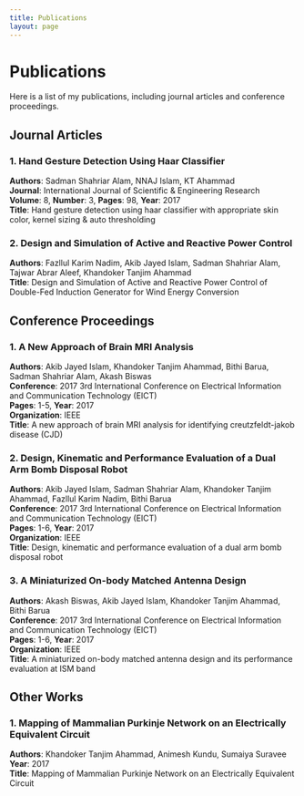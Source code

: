 ```yaml
---
title: Publications
layout: page
---
```


# Publications

Here is a list of my publications, including journal articles and conference proceedings.

## Journal Articles

### 1. Hand Gesture Detection Using Haar Classifier
**Authors**: Sadman Shahriar Alam, NNAJ Islam, KT Ahammad  
**Journal**: International Journal of Scientific & Engineering Research  
**Volume**: 8, **Number**: 3, **Pages**: 98, **Year**: 2017  
**Title**: Hand gesture detection using haar classifier with appropriate skin color, kernel sizing & auto thresholding  

### 2. Design and Simulation of Active and Reactive Power Control
**Authors**: Fazllul Karim Nadim, Akib Jayed Islam, Sadman Shahriar Alam, Tajwar Abrar Aleef, Khandoker Tanjim Ahammad  
**Title**: Design and Simulation of Active and Reactive Power Control of Double-Fed Induction Generator for Wind Energy Conversion  

## Conference Proceedings

### 1. A New Approach of Brain MRI Analysis
**Authors**: Akib Jayed Islam, Khandoker Tanjim Ahammad, Bithi Barua, Sadman Shahriar Alam, Akash Biswas  
**Conference**: 2017 3rd International Conference on Electrical Information and Communication Technology (EICT)  
**Pages**: 1-5, **Year**: 2017  
**Organization**: IEEE  
**Title**: A new approach of brain MRI analysis for identifying creutzfeldt-jakob disease (CJD)  

### 2. Design, Kinematic and Performance Evaluation of a Dual Arm Bomb Disposal Robot
**Authors**: Akib Jayed Islam, Sadman Shahriar Alam, Khandoker Tanjim Ahammad, Fazllul Karim Nadim, Bithi Barua  
**Conference**: 2017 3rd International Conference on Electrical Information and Communication Technology (EICT)  
**Pages**: 1-6, **Year**: 2017  
**Organization**: IEEE  
**Title**: Design, kinematic and performance evaluation of a dual arm bomb disposal robot  

### 3. A Miniaturized On-body Matched Antenna Design
**Authors**: Akash Biswas, Akib Jayed Islam, Khandoker Tanjim Ahammad, Bithi Barua  
**Conference**: 2017 3rd International Conference on Electrical Information and Communication Technology (EICT)  
**Pages**: 1-6, **Year**: 2017  
**Organization**: IEEE  
**Title**: A miniaturized on-body matched antenna design and its performance evaluation at ISM band  

## Other Works

### 1. Mapping of Mammalian Purkinje Network on an Electrically Equivalent Circuit
**Authors**: Khandoker Tanjim Ahammad, Animesh Kundu, Sumaiya Suravee  
**Year**: 2017  
**Title**: Mapping of Mammalian Purkinje Network on an Electrically Equivalent Circuit

